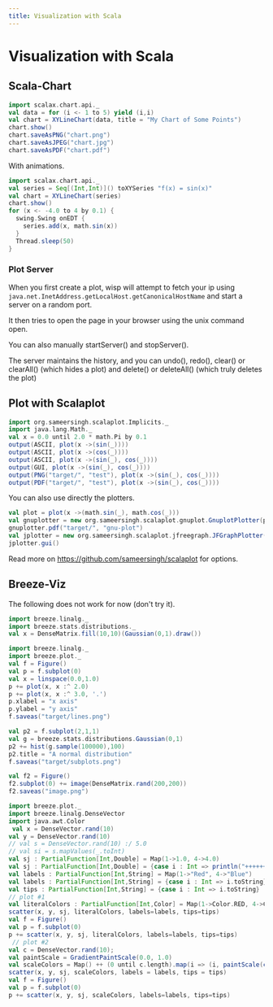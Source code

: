 ```yaml
---
title: Visualization with Scala
---
```


# Visualization with Scala

## Scala-Chart

```scala
import scalax.chart.api._
val data = for (i <- 1 to 5) yield (i,i)
val chart = XYLineChart(data, title = "My Chart of Some Points")
chart.show()
chart.saveAsPNG("chart.png")
chart.saveAsJPEG("chart.jpg")
chart.saveAsPDF("chart.pdf")
```

With animations.

```scala
import scalax.chart.api._
val series = Seq[(Int,Int)]() toXYSeries "f(x) = sin(x)"
val chart = XYLineChart(series)
chart.show()
for (x <- -4.0 to 4 by 0.1) {
  swing.Swing onEDT {
    series.add(x, math.sin(x))
  }
  Thread.sleep(50)
}
```

### Plot Server

When you first create a plot, wisp will attempt to fetch your ip using 
`java.net.InetAddress.getLocalHost.getCanonicalHostName` and start a server on a random port. 

It then tries to open the page in your browser using the unix command open.

You can also manually startServer() and stopServer(). 

The server maintains the history, and you can undo(), redo(), clear() or clearAll() (which hides a plot) 
and delete() or deleteAll() (which truly deletes the plot)

## Plot with Scalaplot

```scala
import org.sameersingh.scalaplot.Implicits._
import java.lang.Math._
val x = 0.0 until 2.0 * math.Pi by 0.1
output(ASCII, plot(x ->(sin(_))))
output(ASCII, plot(x ->(cos(_))))
output(ASCII, plot(x ->(sin(_), cos(_))))
output(GUI, plot(x ->(sin(_), cos(_))))
output(PNG("target/", "test"), plot(x ->(sin(_), cos(_))))
output(PDF("target/", "test"), plot(x ->(sin(_), cos(_))))
```

You can also use directly the plotters.

```scala
val plot = plot(x ->(math.sin(_), math.cos(_)))
val gnuplotter = new org.sameersingh.scalaplot.gnuplot.GnuplotPlotter(plot)
gnuplotter.pdf("target/", "gnu-plot")
val jplotter = new org.sameersingh.scalaplot.jfreegraph.JFGraphPlotter(plot)
jplotter.gui()
```

Read more on https://github.com/sameersingh/scalaplot for options.

## Breeze-Viz

The following does not work for now (don't try it).

```scala
import breeze.linalg._
import breeze.stats.distributions._
val x = DenseMatrix.fill(10,10)(Gaussian(0,1).draw())
```

```scala
import breeze.linalg._
import breeze.plot._
val f = Figure()
val p = f.subplot(0)
val x = linspace(0.0,1.0)
p += plot(x, x :^ 2.0)
p += plot(x, x :^ 3.0, '.')
p.xlabel = "x axis"
p.ylabel = "y axis"
f.saveas("target/lines.png")
```

```scala
val p2 = f.subplot(2,1,1)
val g = breeze.stats.distributions.Gaussian(0,1)
p2 += hist(g.sample(100000),100)
p2.title = "A normal distribution"
f.saveas("target/subplots.png")
```

```scala
val f2 = Figure()
f2.subplot(0) += image(DenseMatrix.rand(200,200))
f2.saveas("image.png")
```

```scala
import breeze.plot._
import breeze.linalg.DenseVector
import java.awt.Color
 val x = DenseVector.rand(10)
val y = DenseVector.rand(10)
// val s = DenseVector.rand(10) :/ 5.0
// val si = s.mapValues(_.toInt)
val sj : PartialFunction[Int,Double] = Map(1->1.0, 4->4.0)
val sj : PartialFunction[Int,Double] = {case i : Int => println("++++++++++" + i); i.toDouble}
val labels : PartialFunction[Int,String] = Map(1->"Red", 4->"Blue")
val labels : PartialFunction[Int,String] = {case i : Int => i.toString}
val tips : PartialFunction[Int,String] = {case i : Int => i.toString}
// plot #1
val literalColors : PartialFunction[Int,Color] = Map(1->Color.RED, 4->Color.BLUE) orElse { case x : Int => Color.WHITE } 
scatter(x, y, sj, literalColors, labels=labels, tips=tips)
val f = Figure()
val p = f.subplot(0)
p += scatter(x, y, sj, literalColors, labels=labels, tips=tips)
 // plot #2
val c = DenseVector.rand(10);
val paintScale = GradientPaintScale(0.0, 1.0)
val scaleColors = Map() ++ (0 until c.length).map(i => (i, paintScale(c(i))));
scatter(x, y, sj, scaleColors, labels = labels, tips = tips) 
val f = Figure()
val p = f.subplot(0)
p += scatter(x, y, sj, scaleColors, labels=labels, tips=tips)
```
